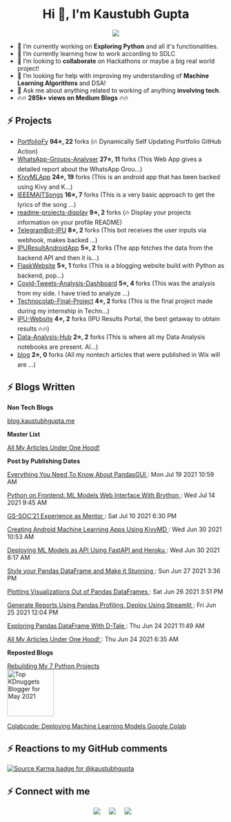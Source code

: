 <h1 align="center">Hi 👋, I'm Kaustubh Gupta</h1>
<p align="center">
<img src="https://github-readme-stats.vercel.app/api?username=kaustubhgupta&show_icons=true&theme=dark&count_private=true&include_all_commits=true&custom_title=Kaustubh's Stats">
</p>

- 🔭 I’m currently working on **Exploring Python** and all it's functionalities.
- 🌱 I’m currently learning how to work according to SDLC
- 👯 I’m looking to **collaborate** on Hackathons or maybe a big real world project!
- 🤔 I’m looking for help with improving my understanding of **Machine Learning Algorithms** and DSA!
- 💬 Ask me about anything related to working of anything **involving tech**.
- 🔥🔥 **285k+ views on Medium Blogs** 🔥🔥

## ⚡ Projects
<!-- PROJECTS START -->
* [PortfolioFy](https://github.com/kaustubhgupta/PortfolioFy) **94⭐, 22** forks (🔥 Dynamically Self Updating Portfolio GitHub Action) 
* [WhatsApp-Groups-Analyser](https://github.com/kaustubhgupta/WhatsApp-Groups-Analyser) **27⭐, 11** forks (This Web App gives a detailed report about the WhatsApp Grou...) 
* [KivyMLApp](https://github.com/kaustubhgupta/KivyMLApp) **24⭐, 19** forks (This is an android app that has been backed using Kivy and K...) 
* [IEEEMAITSongs](https://github.com/kaustubhgupta/IEEEMAITSongs) **16⭐, 7** forks (This is a very basic approach to get the lyrics of the song ...) 
* [readme-projects-display](https://github.com/kaustubhgupta/readme-projects-display) **9⭐, 2** forks (🔥 Display your projects information on your profile README) 
* [TelegramBot-IPU](https://github.com/kaustubhgupta/TelegramBot-IPU) **8⭐, 2** forks (This bot receives the user inputs via webhook, makes backed ...) 
* [IPUResultAndroidApp](https://github.com/kaustubhgupta/IPUResultAndroidApp) **5⭐, 2** forks (The app fetches the data from the backend API and then it is...) 
* [FlaskWebsite](https://github.com/kaustubhgupta/FlaskWebsite) **5⭐, 1** forks (This is a blogging website build with Python as backend, pop...) 
* [Covid-Tweets-Analysis-Dashboard](https://github.com/kaustubhgupta/Covid-Tweets-Analysis-Dashboard) **5⭐, 4** forks (This was the analysis from my side. I have tried to analyze ...) 
* [Technocolab-Final-Project](https://github.com/kaustubhgupta/Technocolab-Final-Project) **4⭐, 2** forks (This is the final project made during my internship in Techn...) 
* [IPU-Website](https://github.com/kaustubhgupta/IPU-Website) **4⭐, 2** forks (IPU Results Portal, the best getaway to obtain results 🔥🔥) 
* [Data-Analysis-Hub](https://github.com/kaustubhgupta/Data-Analysis-Hub) **2⭐, 2** forks (This is where all my Data Analysis notebooks are present. Al...) 
* [blog](https://github.com/kaustubhgupta/blog) **2⭐, 0** forks (All my nontech articles that were published in Wix will are ...)<!-- PROJECTS END -->
   
## ⚡ Blogs Written

**Non Tech Blogs**

[blog.kaustubhgupta.me](https://blog.kaustubhgupta.me/)

**Master List**
<p><a href="https://medium.com/@kaustubhgupta1828/all-my-articles-under-one-hood-f1ab2e5eac89"> All My Articles Under One Hood! </a></p>

**Post by Publishing Dates**
<!-- BLOG-POST-LIST:START --><p><a href=https://www.analyticsvidhya.com/blog/2021/07/everything-you-need-to-know-about-pandasgui/ > Everything You Need To Know About PandasGUI </a>: Mon Jul 19 2021 10:59 AM </p><p><a href=https://www.analyticsvidhya.com/blog/2021/07/python-on-frontend-ml-models-web-interface-with-brython/ > Python on Frontend: ML Models Web Interface With Brython </a>: Wed Jul 14 2021 9:45 AM </p><p><a href=https://blog.kaustubhgupta.me/2021/07/11/gssoc-experience-mentor/ > GS-SOC’21 Experience as Mentor </a>: Sat Jul 10 2021 6:30 PM </p><p><a href=https://www.analyticsvidhya.com/blog/2021/06/creating-android-ml-app-kivymd/ > Creating Android Machine Learning Apps Using KivyMD </a>: Wed Jun 30 2021 10:53 AM </p><p><a href=https://www.analyticsvidhya.com/blog/2021/06/deploying-ml-models-as-api-using-fastapi-and-heroku/ > Deploying ML Models as API Using FastAPI and Heroku </a>: Wed Jun 30 2021 8:17 AM </p><p><a href=https://www.analyticsvidhya.com/blog/2021/06/style-your-pandas-dataframe-and-make-it-stunning/ > Style your Pandas DataFrame and Make it Stunning </a>: Sun Jun 27 2021 3:36 PM </p><p><a href=https://www.analyticsvidhya.com/blog/2021/06/plotting-visualizations-out-of-pandas-dataframes/ > Plotting Visualizations Out of Pandas DataFrames </a>: Sat Jun 26 2021 3:51 PM </p><p><a href=https://www.analyticsvidhya.com/blog/2021/06/generate-reports-using-pandas-profiling-deploy-using-streamlit/ > Generate Reports Using Pandas Profiling, Deploy Using Streamlit </a>: Fri Jun 25 2021 12:04 PM </p><p><a href=https://www.analyticsvidhya.com/blog/2021/06/exploring-pandas-dataframe-with-d-tale/ > Exploring Pandas DataFrame With D-Tale </a>: Thu Jun 24 2021 11:49 AM </p><p><a href=https://medium.com/@kaustubhgupta1828/all-my-articles-under-one-hood-f1ab2e5eac89?source=rss-603da2b47f57------2 > All My Articles Under One Hood! </a>: Thu Jun 24 2021 6:35 AM </p><!-- BLOG-POST-LIST:END -->

**Reposted Blogs**

[Rebuilding My 7 Python Projects](https://www.kdnuggets.com/2021/05/rebuilding-7-python-projects.html) <br> <a href="https://www.kdnuggets.com/2021/06/top-stories-2021-may.html" target="_blank" rel="noopener"><img src="https://www.kdnuggets.com/images/tkb-2105-s.png" width=108 alt="Top KDnuggets Blogger for May 2021"></a>

[Colabcode: Deploying Machine Learning Models Google Colab](https://www.kdnuggets.com/2021/07/colabcode-deploying-machine-learning-models-google-colab.html)

## ⚡ Reactions to my GitHub comments
[![Source Karma badge for @kaustubhgupta](https://sourcekarma-og.vercel.app/api/kaustubhgupta/github)](https://sourcekarma.vercel.app/kaustubhgupta)


## ⚡ Connect with me
<p align="center">
  <a target="_blank" href="https://www.linkedin.com/in/kaustubh-gupta"><img src="https://img.shields.io/badge/LinkedIn-0077B5?style=for-the-badge&logo=linkedin&logoColor=white" /></a>&nbsp;&nbsp;&nbsp;&nbsp;
  <a target="_blank" href="https://twitter.com/Kaustubh1828"><img src="https://img.shields.io/badge/Twitter-1DA1F2?style=for-the-badge&logo=twitter&logoColor=white" /></a>&nbsp;&nbsp;&nbsp;&nbsp;
     <a href="https://medium.com/@kaustubhgupta1828"><img src="https://img.shields.io/badge/Medium-12100E?style=for-the-badge&logo=medium&logoColor=white" /></a>&nbsp;&nbsp;&nbsp;&nbsp;
</p>
